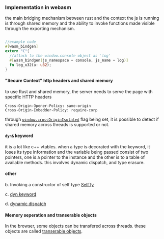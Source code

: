 ### Implementation in webasm

the main bridging mechanism between rust and the context the js is running is through shared memory and the ability to invoke functions made visible through the exporting mechanism. 

```rust

//example code
#[wasm_bindgen]
extern "C"{
  //attach to the window.console object as 'log'
  #[wasm_bindgen(js_namespace = console, js_name = log)]
  fn log_u32(a: u32);
}

```

#### "Secure Context" http headers and shared memory
to use Rust and shared memory, the server needs to serve the page with specific HTTP headers
```http
Cross-Origin-Opener-Policy: same-origin
Cross-Origin-Embedder-Policy: require-corp
```

through [```window.crossOriginIsolated```](https://developer.mozilla.org/en-US/docs/Web/JavaScript/Reference/Global_Objects/SharedArrayBuffer) flag being set, it is possible to detect if shared memory across threads is supported or not. 

#### ```dyn&``` keyword
it is a lot like c++ vtables. when a type is decorated with the keyword, it loses its type information and the variable being passed consist of two pointers, one is a pointer to the instance and the other is to a table of available methods. this involves dynamic dispatch, and type erasure. 
 
#### other
b. Invoking a constructor of self type [SelfTy](https://doc.rust-lang.org/std/keyword.SelfTy.html)

c. [dyn keyword](https://doc.rust-lang.org/std/keyword.dyn.html)

d. [dynamic dispatch](https://doc.rust-lang.org/book/ch17-02-trait-objects.html)

#### Memory seperation and transerable objects
In the browser, some objects can be transfered across threads. these objects are called [transerable objects](https://developer.mozilla.org/en-US/docs/Glossary/Transferable_objects).
